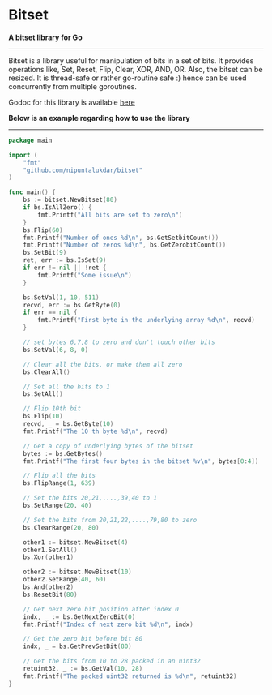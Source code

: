 Bitset
=========

**A bitset library for Go**

-----------------------
Bitset is a library useful for manipulation of bits in a set of bits. It provides operations like,
Set, Reset, Flip, Clear, XOR, AND, OR. Also, the bitset can be resized. It is thread-safe or rather
go-routine safe :) hence can be used concurrently from multiple goroutines.

Godoc for this library is available [here](https://godoc.org/github.com/nipuntalukdar/bitset)

**Below is an example regarding how to use the library**

---
```go
package main

import (
    "fmt"
    "github.com/nipuntalukdar/bitset"
)

func main() {
    bs := bitset.NewBitset(80)
    if bs.IsAllZero() {
        fmt.Printf("All bits are set to zero\n")
    }
    bs.Flip(60)
    fmt.Printf("Number of ones %d\n", bs.GetSetbitCount())
    fmt.Printf("Number of zeros %d\n", bs.GetZerobitCount())
    bs.SetBit(9)
    ret, err := bs.IsSet(9)
    if err != nil || !ret {
        fmt.Printf("Some issue\n")
    }

    bs.SetVal(1, 10, 511)
    recvd, err := bs.GetByte(0)
    if err == nil {
        fmt.Printf("First byte in the underlying array %d\n", recvd)
    }

    // set bytes 6,7,8 to zero and don't touch other bits
    bs.SetVal(6, 8, 0)

    // Clear all the bits, or make them all zero
    bs.ClearAll()

    // Set all the bits to 1
    bs.SetAll()

    // Flip 10th bit
    bs.Flip(10)
    recvd, _ = bs.GetByte(10)
    fmt.Printf("The 10 th byte %d\n", recvd)

    // Get a copy of underlying bytes of the bitset
    bytes := bs.GetBytes()
    fmt.Printf("The first four bytes in the bitset %v\n", bytes[0:4])

    // Flip all the bits
    bs.FlipRange(1, 639)

    // Set the bits 20,21,....,39,40 to 1
    bs.SetRange(20, 40)

    // Set the bits from 20,21,22,....,79,80 to zero
    bs.ClearRange(20, 80)

    other1 := bitset.NewBitset(4)
    other1.SetAll()
    bs.Xor(other1)

    other2 := bitset.NewBitset(10)
    other2.SetRange(40, 60)
    bs.And(other2)
    bs.ResetBit(80)

    // Get next zero bit position after index 0
    indx, _ := bs.GetNextZeroBit(0)
    fmt.Printf("Index of next zero bit %d\n", indx)

    // Get the zero bit before bit 80
    indx, _ = bs.GetPrevSetBit(80)

    // Get the bits from 10 to 28 packed in an uint32
    retuint32, _ := bs.GetVal(10, 28)
    fmt.Printf("The packed uint32 returned is %d\n", retuint32)
}
```
